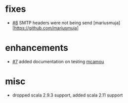 # fixes

* [#8](https://github.com/softprops/courier/pull/8) SMTP headers were not being send [mariusmuja][https://github.com/mariusmuja]

# enhancements

* [#7](https://github.com/softprops/courier/pull/7) added documentation on testing [mcamou](https://github.com/mcamou)

# misc

* dropped scala 2.9.3 support, added scala 2.11 support
